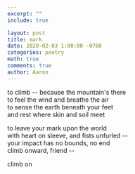 ```yaml
---
excerpt: ""
include: true

layout: post
title: mark 
date: 2020-02-03 1:00:00 -0700
categories: poetry
math: true
comments: true
author: Aaron
---
```





to climb -- because the mountain's there  
to feel the wind and breathe the air  
to sense the earth beneath your feet  
and rest where skin and soil meet  

to leave your mark upon the world  
with heart on sleeve, and fists unfurled --  
your impact has no bounds, no end  
climb onward, friend --  

climb on
